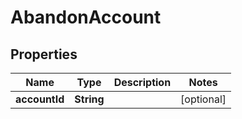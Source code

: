 

# AbandonAccount


## Properties

| Name | Type | Description | Notes |
|------------ | ------------- | ------------- | -------------|
|**accountId** | **String** |  |  [optional] |



